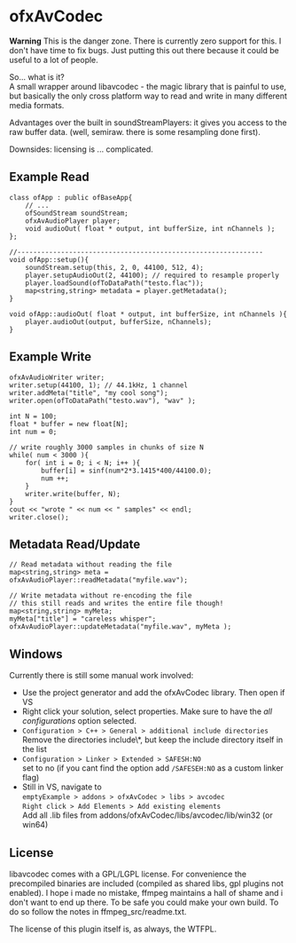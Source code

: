 ofxAvCodec
===


**Warning**  This is the danger zone. There is currently zero support for this. I don't have time to fix bugs. Just putting this out there because it could be useful to a lot of people. 

So... what is it? <br>
A small wrapper around libavcodec - the magic library that is painful to use, but basically the only cross platform way to read and write in many different media formats. 

Advantages over the built in soundStreamPlayers: it gives you access to the raw buffer data. (well, semiraw. there is some resampling done first). 

Downsides: licensing is ... complicated. 


Example Read
---

	class ofApp : public ofBaseApp{
		// ...
		ofSoundStream soundStream;
		ofxAvAudioPlayer player;
		void audioOut( float * output, int bufferSize, int nChannels );
	};
	
	//--------------------------------------------------------------
	void ofApp::setup(){
		soundStream.setup(this, 2, 0, 44100, 512, 4);
		player.setupAudioOut(2, 44100); // required to resample properly
		player.loadSound(ofToDataPath("testo.flac"));
		map<string,string> metadata = player.getMetadata(); 
	}

	void ofApp::audioOut( float * output, int bufferSize, int nChannels ){
		player.audioOut(output, bufferSize, nChannels); 
	}


Example Write
---

	ofxAvAudioWriter writer;
	writer.setup(44100, 1); // 44.1kHz, 1 channel
	writer.addMeta("title", "my cool song"); 
	writer.open(ofToDataPath("testo.wav"), "wav" );
	
	int N = 100;
	float * buffer = new float[N];
	int num = 0;
	
	// write roughly 3000 samples in chunks of size N
	while( num < 3000 ){
		for( int i = 0; i < N; i++ ){
			buffer[i] = sinf(num*2*3.1415*400/44100.0);
			num ++;
		}
		writer.write(buffer, N);
	}
	cout << "wrote " << num << " samples" << endl;
	writer.close();


Metadata Read/Update
---

	// Read metadata without reading the file
	map<string,string> meta = ofxAvAudioPlayer::readMetadata("myfile.wav"); 
	
	// Write metadata without re-encoding the file 
	// this still reads and writes the entire file though! 
	map<string,string> myMeta; 
	myMeta["title"] = "careless whisper"; 
	ofxAvAudioPlayer::updateMetadata("myfile.wav", myMeta ); 

Windows
---

Currently there is still some manual work involved: 

* Use the project generator and add the ofxAvCodec library. Then open if VS
* Right click your solution, select properties. Make sure to have the *all configurations* option selected. 
* `Configuration > C++ > General > additional include directories`<br>
  Remove the directories include\\*, but keep the include directory itself in the list
* `Configuration > Linker > Extended > SAFESH:NO`<br>
  set to no (if you cant find the option add `/SAFESEH:NO` as a custom linker flag)
* Still in VS, navigate to <br>
  `emptyExample > addons > ofxAvCodec > libs > avcodec`<br>
  `Right click > Add Elements > Add existing elements` <br>
  Add all .lib files from addons/ofxAvCodec/libs/avcodec/lib/win32 (or win64)


License
---
libavcodec comes with a GPL/LGPL license. For convenience the precompiled binaries are included (compiled as shared libs, gpl plugins not enabled). I hope i made no mistake, ffmpeg maintains a hall of shame and i don't want to end up there. To be safe you could make your own build. To do so follow the notes in ffmpeg_src/readme.txt. 


The license of this plugin itself is, as always, the WTFPL. 
